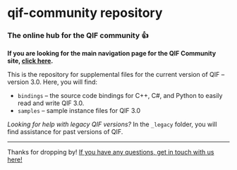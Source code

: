 # qif-community repository

### The online hub for the QIF community :+1:

**If you are looking for the main navigation page for the QIF Community site, [click here](https://qualityinformationframework.github.io/).**

This is the repository for supplemental files for the current version of QIF – version 3.0. Here, you will find: 
* `bindings` – the source code bindings for C++, C#, and Python to easily read and write QIF 3.0.
* `samples` – sample instance files for QIF 3.0

_Looking for help with legacy QIF versions?_
In the `_legacy` folder, you will find assistance for past versions of QIF. 

---
  
Thanks for dropping by! [If you have any questions, get in touch with us here!](http://qifstandards.org/contact-us/)
